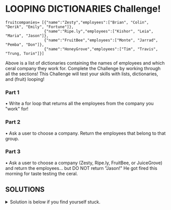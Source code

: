 # LOOPING DICTIONARIES Challenge!

```
fruitcompanies= [{"name":"Zesty","employees":["Brian", "Colin", "Derik", "Emily", "Fortune"]},
                 {"name":"Ripe.ly","employees":["Kishor", "Leia", "Maria", "Jason"]},
                 {"name":"FruitBee","employees":["Monte", "Jarrad", "Pemba", "Don"]},
                 {"name":"HoneyGrove","employees":["Tim", "Travis", "Trung, Torin"]}]
```

Above is a list of dictionaries containing the names of employees and which ceral company they work for. Complete the Challenge by working through all the sections! 
This Challenge will test your skills with lists, dictionaries, and (fruit) looping!

### Part 1

• Write a for loop that returns all the employees from the company you "work" for!

### Part 2

• Ask a user to choose a company. Return the employees that belong to that group.

### Part 3

• Ask a user to choose a company (Zesty, Ripe.ly, FruitBee, or JuiceGrove) and return the employees... but DO NOT return "Jason!" He got fired this morning for taste testing the ceral.


## SOLUTIONS

<details>
<summary>Solution is below if you find yourself stuck.</summary>
<br>  
  
```python
  
fruitcompanies= [{"name":"Zesty","employees":["Bryan", "Colin", "Erik", "Greg", "John"]},
                 {"name":"Ripe.ly","employees":["Kishor", "Leia", "Maria", "Chad"]},
                 {"name":"FruitBee","employees":["Monte", "Jarrad", "Pemba", "Don"]},
                 {"name":"JuiceGrove","employees":["Tim", "Travis", "Trung"]}]

# Write a for loop that returns all the employees from the company you "work" for!

for x in fruitcompanies[1]["employees"]:
    print(x)

# Ask a user to choose a company. Return the employees that belong to that group.

choice= input("Choose a company: Zesty, Ripe.ly, FruitBee, JuiceGrove\n>")

for company in fruitcompanies:
    if choice == company["name"]:
        print(company["employees"])

# Ask a user to choose a company (Zesty, Ripe.ly, FruitBee, or JuiceGrove) and return the employees... but DO NOT return "Chad" He got fired this morning.

x= 0
for company in fruitcompanies:
    x += 1
    print(f"{x}. {company['name']}")

choice= int(input("Choose your company!\n>"))

for x in fruitcompanies[choice - 1]["employees"]:
   if x != "Chad":
        print(x)
```
  

